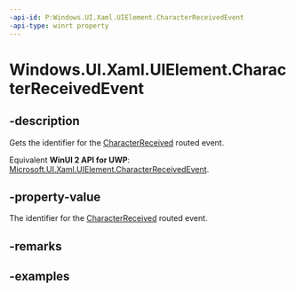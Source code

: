 ```yaml
---
-api-id: P:Windows.UI.Xaml.UIElement.CharacterReceivedEvent
-api-type: winrt property
---
```


<!-- Property syntax.
public RoutedEvent CharacterReceivedEvent { get; }
-->

# Windows.UI.Xaml.UIElement.CharacterReceivedEvent

## -description
Gets the identifier for the [CharacterReceived](uielement_characterreceived.md) routed event.

Equivalent **WinUI 2 API for UWP**: [Microsoft.UI.Xaml.UIElement.CharacterReceivedEvent](/windows/winui/api/microsoft.ui.xaml.uielement.characterreceivedevent).

## -property-value
The identifier for the [CharacterReceived](uielement_characterreceived.md) routed event.

## -remarks

## -examples
